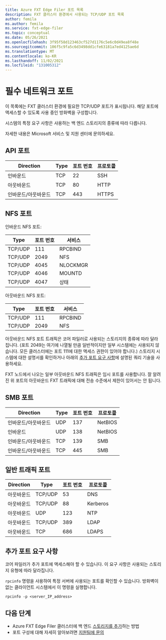 ```yaml
---
title: Azure FXT Edge Filer 포트 목록
description: FXT 클러스터 환경에서 사용되는 TCP/UDP 포트 목록
author: femila
ms.author: femila
ms.service: fxt-edge-filer
ms.topic: conceptual
ms.date: 05/26/2021
ms.openlocfilehash: 3f95f58d123463cf527d1176c5e6c0d49ea8f48e
ms.sourcegitcommit: 106f5c9fa5c6d3498dd1cfe63181a7ed4125ae6d
ms.translationtype: MT
ms.contentlocale: ko-KR
ms.lasthandoff: 11/02/2021
ms.locfileid: "131005312"
---
```

# <a name="required-network-ports"></a>필수 네트워크 포트

이 목록에는 FXT 클러스터 환경에 필요한 TCP/UDP 포트가 표시됩니다. 해당 포트에 액세스할 수 있도록 사용 중인 방화벽을 구성합니다.

시스템의 특정 요구 사항은 사용하는 백 엔드 스토리지의 종류에 따라 다릅니다.

자세한 내용은 Microsoft 서비스 및 지원 센터에 문의하세요.

## <a name="api-ports"></a>API 포트

| Direction | Type | 포트 번호 | 프로토콜 |
|-----------|------|-------------|----------|
| 인바운드   | TCP  | 22          | SSH      |
| 아웃바운드  | TCP  | 80          | HTTP     |
| 인바운드/아웃바운드  | TCP  | 443         | HTTPS    |

## <a name="nfs-ports"></a>NFS 포트

인바운드 NFS 포트:

| Type    | 포트 번호 | 서비스  |
|---------|-------------|----------|
| TCP/UDP | 111         | RPCBIND  |
| TCP/UDP | 2049        | NFS      |
| TCP/UDP | 4045        | NLOCKMGR |
| TCP/UDP | 4046        | MOUNTD   |
| TCP/UDP | 4047        | 상태   |

아웃바운드 NFS 포트:

| Type    | 포트 번호 | 서비스  |
|---------|-------------|----------|
| TCP/UDP | 111         | RPCBIND  |
| TCP/UDP | 2049        | NFS      |

아웃바운드 NFS 포트 트래픽은 코어 파일러로 사용되는 스토리지의 종류에 따라 달라집니다. (포트 2049는 여기에 나열될 만큼 일반적이지만 일부 시스템에는 사용되지 않습니다. 모든 클러스터에는 포트 111에 대한 액세스 권한이 있어야 합니다.) 스토리지 시스템에 대한 설명서를 확인하거나 아래의 [추가 포트 요구 사항](#additional-port-requirements)에 설명된 쿼리 기술을 사용하세요.

FXT 노드에서 나오는 일부 아웃바운드 NFS 트래픽은 임시 포트를 사용합니다. 잘 알려진 위 포트의 아웃바운드 FXT 트래픽에 대해 전송 수준에서 제한이 있어서는 안 됩니다.

## <a name="smb-ports"></a>SMB 포트

| Direction | Type | 포트 번호 | 프로토콜 |
|-----------|------|-------------|----------|
| 인바운드/아웃바운드  | UDP  | 137         | NetBIOS  |
| 인바운드   | UDP  | 138         | NetBIOS  |
| 인바운드/아웃바운드  | TCP  | 139         | SMB      |
| 인바운드/아웃바운드  | TCP  | 445         | SMB      |

<!--| Outbound  | UDP  | 137         | NetBIOS  | 
| Outbound  | TCP  | 139         | SMB      |
| Outbound  | TCP  | 445         | SMB      |
-->

## <a name="general-traffic-ports"></a>일반 트래픽 포트

| Direction | Type    | 포트 번호 | 프로토콜 |
|-----------|---------|-------------|----------|
| 아웃바운드  | TCP/UDP | 53          | DNS      |
| 아웃바운드  | TCP/UDP | 88          | Kerberos |
| 아웃바운드  | UDP     | 123         | NTP      |
| 아웃바운드  | TCP/UDP | 389         | LDAP     |
| 아웃바운드  | TCP     | 686         | LDAPS    |

## <a name="additional-port-requirements"></a>추가 포트 요구 사항

코어 파일러가 추가 포트에 액세스해야 할 수 있습니다. 이 요구 사항은 사용되는 스토리지 유형에 따라 달라집니다.

`rpcinfo` 명령을 사용하여 특정 서버에 사용되는 포트를 확인할 수 있습니다. 방화벽이 없는 클라이언트 시스템에서 이 명령을 실행합니다.

`rpcinfo -p <server_IP_address>`

## <a name="next-steps"></a>다음 단계

* Azure FXT Edge Filer 클러스터에 백 엔드 [스토리지를 추가](add-storage.md)하는 방법
* 포트 구성에 대해 자세히 알아보려면 [지원팀에 문의](support-ticket.md)
